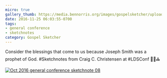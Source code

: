 ```yaml
---
micro: true
gallery_thumb: https://media.bennorris.org/images/gospelsketcher/uploads/2018/892be02951.jpg
date: 2016-11-25 06:03:55-0700
tags:
- general conference
- sketchnotes
category: Gospel Sketcher
---
```


Consider the blessings that come to us because Joseph Smith was a prophet of God.
#Sketchnotes from Craig C. Christensen at #LDSConf ✍🏼⛪️

[![Oct 2016 general conference sketchnote 08](https://media.bennorris.org/images/gospelsketcher/uploads/2018/892be02951.jpg)](https://media.bennorris.org/images/gospelsketcher/uploads/2018/892be02951.jpg)